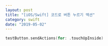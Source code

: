 ```yaml
---
layout: post
title: "[iOS/Swift] 코드로 버튼 누르기 액션"
category: swift
date: "2019-05-02"
---
```



```swift
testButton.sendActions(for: .touchUpInside)
```
